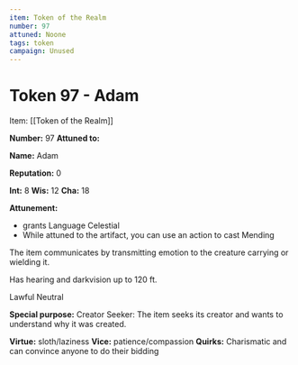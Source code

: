 ```yaml
---
item: Token of the Realm
number: 97
attuned: Noone
tags: token
campaign: Unused
---
```


# Token 97 - Adam

Item: [[Token of the Realm]]

**Number:** 97
**Attuned to:** 

**Name:** Adam

**Reputation:** 0

**Int:** 8
**Wis:** 12
**Cha:** 18

**Attunement:**
* grants Language Celestial
* While attuned to the artifact, you can use an action to cast Mending

The item communicates by transmitting emotion to the creature carrying or wielding it.

Has hearing and darkvision up to 120 ft.

Lawful Neutral

**Special purpose:** Creator Seeker: The item seeks its creator and wants to understand why it was created.

**Virtue:** sloth/laziness
**Vice:** patience/compassion
**Quirks:** Charismatic and can convince anyone to do their bidding